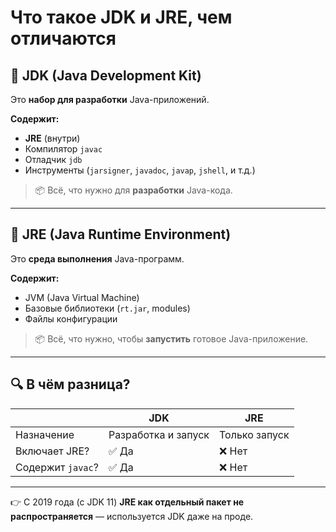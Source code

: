 # Что такое JDK и JRE, чем отличаются

## 🔹 **JDK (Java Development Kit)**

Это **набор для разработки** Java-приложений.

**Содержит:**

* **JRE** (внутри)
* Компилятор `javac`
* Отладчик `jdb`
* Инструменты (`jarsigner`, `javadoc`, `javap`, `jshell`, и т.д.)

> 📦 Всё, что нужно для **разработки** Java-кода.

---

## 🔹 **JRE (Java Runtime Environment)**

Это **среда выполнения** Java-программ.

**Содержит:**

* JVM (Java Virtual Machine)
* Базовые библиотеки (`rt.jar`, modules)
* Файлы конфигурации

> 📦 Всё, что нужно, чтобы **запустить** готовое Java-приложение.

---

## 🔍 В чём разница?

|                   | JDK                 | JRE           |
| ----------------- | ------------------- | ------------- |
| Назначение        | Разработка и запуск | Только запуск |
| Включает JRE?     | ✅ Да                | ❌ Нет         |
| Содержит `javac`? | ✅ Да                | ❌ Нет         |

---

👉 С 2019 года (с JDK 11) **JRE как отдельный пакет не распространяется** — используется JDK даже на проде.
